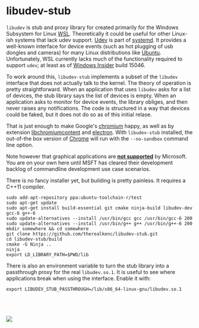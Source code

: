 # libudev-stub
`libudev` is stub and proxy library for created primarily for the Windows Subsystem for Linux [WSL](https://msdn.microsoft.com/en-us/commandline/wsl/about). Theoretically it could be useful for other Linux-ish systems that lack udev support. [Udev](https://www.freedesktop.org/software/systemd/man/udev.html) is part of [systemd](https://www.freedesktop.org/wiki/Software/systemd/). It provides a well-known interface for device events (such as hot plugging of usb dongles and cameras) for many Linux distributions like [Ubuntu](https://www.ubuntu.com/). Unfortunately, WSL currently lacks much of the functionality required to support `udev`; at least as of [Windows Insider](https://insider.windows.com/) build 15046.

To work around this, `libudev-stub` implements a subset of the `libudev` interface that does not actually talk to the kernel. The theory of operation is pretty straightforward. When an application that uses `libudev` asks for a list of devices, the stub library says the list of devices is empty. When an application asks to monitor for device events, the library obliges, and then never raises any notifications. The code is structured in a way that devices could be faked, but it does not do so as of this initial relase.

That is just enough to make Google's [chromium](https://www.chromium.org/Home) happy, as well as by extension [libchromiumcontent](https://github.com/electron/libchromiumcontent) and [electron](https://electron.atom.io/). With `libudev-stub` installed, the out-of-the box version of [Chrome](https://www.google.com/chrome/) will run with the `--no-sandbox` command line option.

Note however that graphical applications are [**not supported**](https://wpdev.uservoice.com/forums/266908-command-prompt-console-bash-on-ubuntu-on-windo/suggestions/13250499-support-for-x-server-running-in-windows-on-the-sam?tracking_code=6be7122042c59b213451b9198f208f27) by Microsoft. You are on your own here until MSFT has cleared their development backlog of commandline development use case scenarios.

There is no fancy installer yet, but building is pretty painless. It requires a C++11 compiler.
```
sudo add-apt-repository ppa:ubuntu-toolchain-r/test
sudo apt-get update
sudo apt-get install build-essential git cmake ninja-build libudev-dev gcc-6 g++-6
sudo update-alternatives --install /usr/bin/gcc gcc /usr/bin/gcc-6 200
sudo update-alternatives --install /usr/bin/g++ g++ /usr/bin/g++-6 200
mkdir somewhere && cd somewhere
git clone https://github.com/therealkenc/libudev-stub.git
cd libudev-stub/build
cmake -G Ninja ..
ninja
export LD_LIBRARY_PATH=$PWD/lib
```

There is also an environment variable to turn the stub library into a passthrough proxy for the real `libudev.so.1`. It is useful to see where applications break when using the interface. Enable it with:
```
export LIBUDEV_STUB_PASSTHROUGH=/lib/x86_64-linux-gnu/libudev.so.1
```
<br><br><br>
![](https://raw.githubusercontent.com/therealkenc/libudev-stub/master/docs/chrome-screencap.png)
